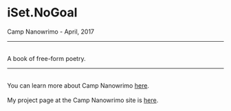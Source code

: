 # iSet.NoGoal
Camp Nanowrimo - April, 2017
<hr><br>
A book of free-form poetry.
<hr><br>
You can learn more about Camp Nanowrimo <a target="_blank" href="http://campnanowrimo.org/">here</a>.<br><br>
My project page at the Camp Nanowrimo site is <a target="_blank" href="http://campnanowrimo.org/campers/tommyyearginjr/projects/iset-nogoal">here</a>.
